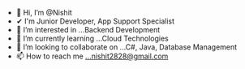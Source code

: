 - 👋 Hi, I’m @Nishit
- ✔  I'm Junior Developer, App Support Specialist 
- 👀 I’m interested in ...Backend Development
- 🌱 I’m currently learning ...Cloud Technologies
- 💞️ I’m looking to collaborate on ...C#, Java, Database Management
- 📫 How to reach me ...nishit2828@gmail.com


